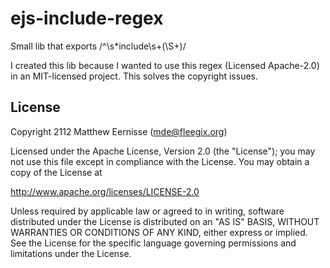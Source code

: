# ejs-include-regex
Small lib that exports /^\s*include\s+(\S+)/

I created this lib because I wanted to use this regex (Licensed Apache-2.0) in an MIT-licensed project.
This solves the copyright issues.

## License

Copyright 2112 Matthew Eernisse (mde@fleegix.org)

Licensed under the Apache License, Version 2.0 (the "License");
you may not use this file except in compliance with the License.
You may obtain a copy of the License at

  http://www.apache.org/licenses/LICENSE-2.0

Unless required by applicable law or agreed to in writing, software
distributed under the License is distributed on an "AS IS" BASIS,
WITHOUT WARRANTIES OR CONDITIONS OF ANY KIND, either express or implied.
See the License for the specific language governing permissions and
limitations under the License.
